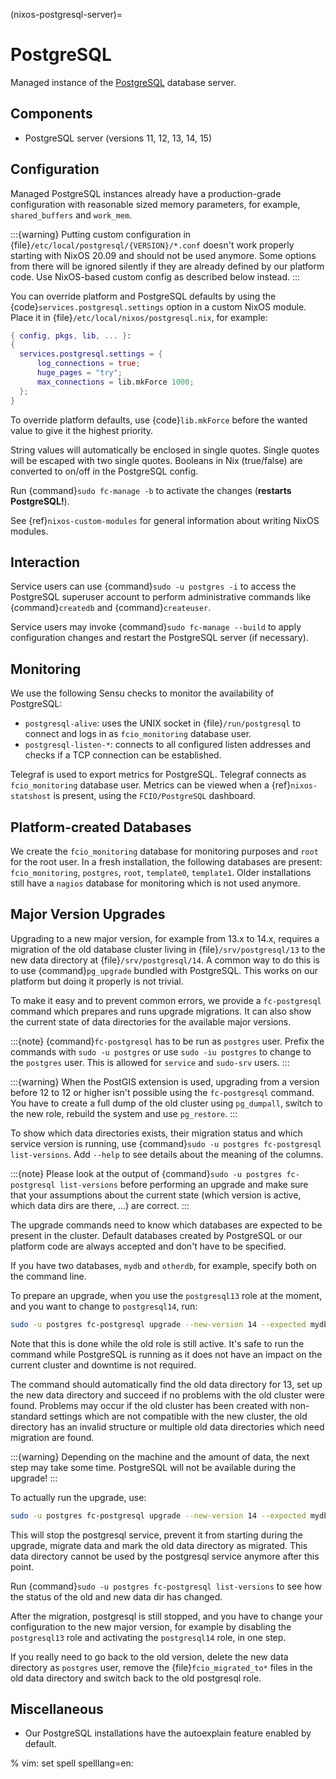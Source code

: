 (nixos-postgresql-server)=

# PostgreSQL

Managed instance of the [PostgreSQL](http://postgresql.org) database server.

## Components

- PostgreSQL server (versions 11, 12, 13, 14, 15)

## Configuration

Managed PostgreSQL instances already have a production-grade configuration with
reasonable sized memory parameters, for example, `shared_buffers` and `work_mem`.

:::{warning}
Putting custom configuration in {file}`/etc/local/postgresql/{VERSION}/*.conf`
doesn't work properly starting with NixOS 20.09 and should not be used anymore.
Some options from there will be ignored silently if they are already defined
by our platform code. Use NixOS-based custom config as described below instead.
:::

You can override platform and PostgreSQL defaults by using the
{code}`services.postgresql.settings` option in a custom NixOS module.
Place it in {file}`/etc/local/nixos/postgresql.nix`, for example:

```nix
{ config, pkgs, lib, ... }:
{
  services.postgresql.settings = {
      log_connections = true;
      huge_pages = "try";
      max_connections = lib.mkForce 1000;
  };
}
```

To override platform defaults, use {code}`lib.mkForce` before the wanted value
to give it the highest priority.

String values will automatically be enclosed in single quotes.
Single quotes will be escaped with two single quotes.
Booleans in Nix (true/false) are converted to on/off in the PostgreSQL config.

Run {command}`sudo fc-manage -b` to activate the changes (**restarts PostgreSQL!**).

See {ref}`nixos-custom-modules` for general information about writing NixOS
modules.

## Interaction

Service users can use {command}`sudo -u postgres -i` to access the
PostgreSQL superuser account to perform administrative commands like
{command}`createdb` and {command}`createuser`.

Service users may invoke {command}`sudo fc-manage --build`
to apply configuration changes and restart the PostgreSQL
server (if necessary).

## Monitoring

We use the following Sensu checks to monitor the availability of PostgreSQL:

- `postgresql-alive`: uses the UNIX socket in {file}`/run/postgresql` to
  connect and logs in as `fcio_monitoring` database user.
- `postgresql-listen-*`: connects to all configured listen addresses
  and checks if a TCP connection can be established.

Telegraf is used to export metrics for PostgreSQL. Telegraf connects as
`fcio_monitoring` database user. Metrics can be viewed when a {ref}`nixos-statshost`
is present, using the `FCIO/PostgreSQL` dashboard.

## Platform-created Databases

We create the `fcio_monitoring` database for monitoring purposes and `root`
for the root user. In a fresh installation, the following databases are
present: `fcio_monitoring`, `postgres`, `root`, `template0`, `template1`.
Older installations still have a `nagios` database for monitoring which is
not used anymore.

## Major Version Upgrades

Upgrading to a new major version, for example from 13.x to 14.x, requires a
migration of the old database cluster living in {file}`/srv/postgresql/13` to
the new data directory at {file}`/srv/postgresql/14`. A common way to do this
is to use {command}`pg_upgrade` bundled with PostgreSQL. This works on our
platform but doing it properly is not trivial.

To make it easy and to prevent common errors, we provide a `fc-postgresql`
command which prepares and runs upgrade migrations. It can also show the
current state of data directories for the available major versions.

:::{note}
{command}`fc-postgresql` has to be run as `postgres` user. Prefix the
commands with `sudo -u postgres` or use `sudo -iu postgres` to change
to the `postgres` user. This is allowed for `service` and `sudo-srv`
users.
:::

:::{warning}
When the PostGIS extension is used, upgrading from a version before 12
to 12 or higher isn't possible using the `fc-postgresql` command.
You have to create a full dump of the old cluster using `pg_dumpall`,
switch to the new role, rebuild the system and use `pg_restore`.
:::

To show which data directories exists, their migration status and which
service version is running, use {command}`sudo -u postgres fc-postgresql list-versions`.
Add `--help` to see details about the meaning of the columns.

:::{note}
Please look at the output of {command}`sudo -u postgres fc-postgresql list-versions`
before performing an upgrade and make sure that your assumptions about
the current state (which version is active, which data dirs are there, ...)
are correct.
:::

The upgrade commands need to know which databases are expected to be present
in the cluster. Default databases created by PostgreSQL or our platform code
are always accepted and don't have to be specified.

If you have two databases, `mydb` and `otherdb`, for example, specify both on
the command line.

To prepare an upgrade, when you use the `postgresql13` role at the moment, and
you want to change to `postgresql14`, run:

```sh
sudo -u postgres fc-postgresql upgrade --new-version 14 --expected mydb --expected otherdb
```

Note that this is done while the old role is still active. It's safe to run
the command while PostgreSQL is running as it does not have an impact on the
current cluster and downtime is not required.

The command should automatically find the old data directory for 13, set up
the new data directory and succeed if no problems with the old cluster were
found. Problems may occur if the old cluster has been created with
non-standard settings which are not compatible with the new cluster, the old
directory has an invalid structure or multiple old data directories which
need migration are found.

:::{warning}
Depending on the machine and the amount of data, the next step may take
some time. PostgreSQL will not be available during the upgrade!
:::

To actually run the upgrade, use:

```sh
sudo -u postgres fc-postgresql upgrade --new-version 14 --expected mydb --expected otherdb --upgrade-now
```

This will stop the postgresql service, prevent it from starting during the
upgrade, migrate data and mark the old data directory as migrated. This data
directory cannot be used by the postgresql service anymore after this point.

Run {command}`sudo -u postgres fc-postgresql list-versions` to see how the
status of the old and new data dir has changed.

After the migration, postgresql is still stopped, and you have to change your
configuration to the new major version, for example by disabling the
`postgresql13` role and activating the `postgresql14` role, in one step.

If you really need to go back to the old version, delete the new data directory
as `postgres` user, remove the {file}`fcio_migrated_to*` files in the old data
directory and switch back to the old postgresql role.

## Miscellaneous

- Our PostgreSQL installations have the autoexplain feature enabled by default.

% vim: set spell spelllang=en:
